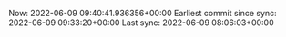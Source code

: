 Now: 2022-06-09 09:40:41.936356+00:00 Earliest commit since sync: 2022-06-09 09:33:20+00:00 Last sync: 2022-06-09 08:06:03+00:00
